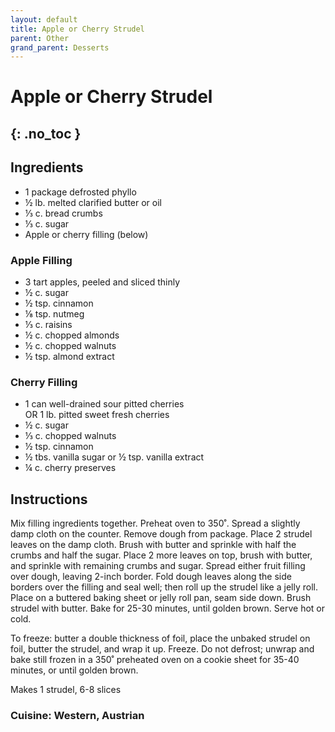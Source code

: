 ```yaml
---
layout: default
title: Apple or Cherry Strudel
parent: Other
grand_parent: Desserts
---
```


# Apple or Cherry Strudel
{: .no_toc }
---

## Ingredients
<ul>
	<li>1 package defrosted phyllo</li>
	<li>½ lb. melted clarified butter or oil</li>
	<li>⅓ c. bread crumbs</li>
	<li>⅓ c. sugar</li>
	<li>Apple or cherry filling (below)</li>
</ul>

### Apple Filling

<ul>
	<li>3 tart apples, peeled and sliced thinly</li>
	<li>½ c. sugar</li>
	<li>½ tsp. cinnamon</li>
	<li>⅛ tsp. nutmeg</li>
	<li>⅓ c. raisins</li>
	<li>½ c. chopped almonds</li>
	<li>½ c. chopped walnuts</li>
	<li>½ tsp. almond extract</li>
</ul>

### Cherry Filling

<ul>
	<li>1 can well-drained sour pitted cherries<br> OR 1 lb. pitted sweet fresh cherries</li>
	<li>½ c. sugar</li>
	<li>⅓ c. chopped walnuts</li>
	<li>½ tsp. cinnamon</li>
	<li>½ tbs. vanilla sugar or ½ tsp. vanilla extract</li>
	<li>¼ c. cherry preserves</li>
</ul>


## Instructions
Mix filling ingredients together. Preheat oven to 350˚. Spread a slightly damp cloth on the counter. Remove dough from package. Place 2 strudel leaves on the damp cloth. Brush with butter and sprinkle with half the crumbs and half the sugar. Place 2 more leaves on top, brush with butter, and sprinkle with remaining crumbs and sugar. Spread either fruit filling over dough, leaving 2-inch border. Fold dough leaves along the side borders over the filling and seal well; then roll up the strudel like a jelly roll. Place on a buttered baking sheet or jelly roll pan, seam side down. Brush strudel with butter. Bake for 25-30 minutes, until golden brown. Serve hot or cold.

To freeze: butter a double thickness of foil, place the unbaked strudel on foil, butter the strudel, and wrap it up. Freeze. Do not defrost; unwrap and bake still frozen in a 350˚ preheated oven on a cookie sheet for 35-40 minutes, or until golden brown.

Makes 1 strudel, 6-8 slices

### Cuisine: Western, Austrian
